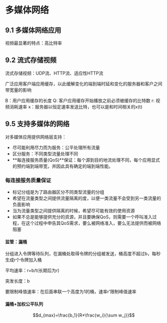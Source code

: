 # 多媒体网络

## 9.1 多媒体网络应用

视频最显著的特点：高比特率

## 9.2 流式存储视频

流式存储视频：UDP流、HTTP流、适应性HTTP流

广泛应用客户端应用缓存，以此缓解变化的端到端时延和变化的服务器和客户之间带宽量的影响

B：用户应用缓存的长度 Q: 客户应用缓存开始播放之前必须被缓存的比特数 r: 视频消耗速率 x：服务器以恒定速率发送比特，也可以是和时间相关的x\(t\)

## 9.5 支持多媒体的网络

对多媒体应用提供网络层支持：

* 尽可能利用尽力而为服务：公平处理所有流量
* 区分服务：不同类型流量处理不同
* **每连接服务质量\(QoS\)**保证：每个源到目的地流处理不同，每个应用显式的预约端到端带宽，并因此具有确定的端到端性能。

### 每连接服务质量保证

* 标记分组是为了路由器区分不同类型流量的分组
* 希望在流量类型之间提供流量隔离的度，以便一类流量不会受到另一类流量的负面影响
* 当为流量类型之间提供隔离的时候，希望尽可能有效的使用资源
* 如果不总是能够提供充分的资源，并且要确保QoS，则需要一个呼叫准入过程，在这个过程中申告其QoS需求，要么被网络准入，要么无法提供而被网络阻塞

#### 监管：漏桶

分组进入令牌等待队列，在漏桶处取得令牌的分组被发送，桶高度不超过b，每秒生成r个令牌加入桶

平均速率：r+b/t\(长期后为r\)

突发长度：b

要限制峰值速率：在后面串联一个高度为1的桶，速率r’限制峰值速率

#### 漏桶+加权公平队列

$$d_{max}=\frac{b_1}{R*\frac{w_i}{\sum w_j}}$$

